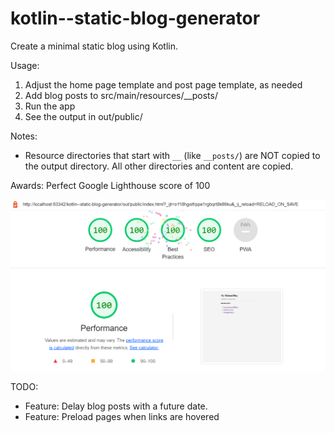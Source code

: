 # kotlin--static-blog-generator
Create a minimal static blog using Kotlin.

Usage:
1. Adjust the home page template and post page template, as needed
2. Add blog posts to src/main/resources/__posts/
3. Run the app
4. See the output in out/public/

Notes:
- Resource directories that start with `__` (like `__posts/`) are NOT copied to the output directory. All other directories and content are copied.

Awards: Perfect Google Lighthouse score of 100

![Perfect Google Lighthouse score of 100](google-lighthouse-score-100.png)


TODO:
- Feature: Delay blog posts with a future date.
- Feature: Preload pages when links are hovered
